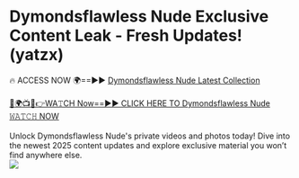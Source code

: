 # Dymondsflawless Nude Exclusive Content Leak - Fresh Updates! (yatzx)

🔥 ACCESS NOW 🌍==►► <a href="https://tinyurl.com/yc657z5k" rel="nofollow">Dymondsflawless Nude Latest Collection</a>
<br><br>
[🔴🌍📺📱👉WA𝚃CH Now==►► CLICK HERE TO Dymondsflawless Nude 𝚆𝙰𝚃𝙲𝙷 NOW](https://tinyurl.com/yc657z5k)
<br><br>
Unlock Dymondsflawless Nude's private videos and photos today! Dive into the newest 2025 content updates and explore exclusive material you won’t find anywhere else.
<br>
<a href="https://tinyurl.com/yc657z5k" rel="nofollow" data-target="animated-image.originalLink"><img src="https://camo.githubusercontent.com/8a4f000d20f83aca3bf7ec5f350d767afa0574a8a352519fd8cfa583a6f93a33/68747470733a2f2f692e696d6775722e636f6d2f644a486b345a712e676966" data-canonical-src="https://i.imgur.com/dJHk4Zq.gif" style="max-width: 100%; display: inline-block;" data-target="animated-image.originalImage"></a>
<br>
